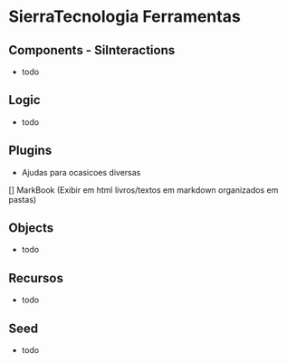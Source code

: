 # SierraTecnologia Ferramentas


## Components - SiInteractions

- todo


## Logic

- todo

## Plugins

- Ajudas para ocasicoes diversas

[] MarkBook
(Exibir em html livros/textos em markdown organizados em pastas)

## Objects

- todo


## Recursos

- todo

## Seed

- todo

